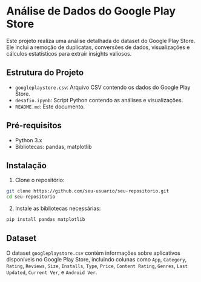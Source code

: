 # Análise de Dados do Google Play Store

Este projeto realiza uma análise detalhada do dataset do Google Play Store. Ele inclui a remoção de duplicatas, conversões de dados, visualizações e cálculos estatísticos para extrair insights valiosos.

## Estrutura do Projeto

- `googleplaystore.csv`: Arquivo CSV contendo os dados do Google Play Store.
- `desafio.ipynb`: Script Python contendo as análises e visualizações.
- `README.md`: Este documento.

## Pré-requisitos

- Python 3.x
- Bibliotecas: pandas, matplotlib

## Instalação

1. Clone o repositório:

```bash
git clone https://github.com/seu-usuario/seu-repositorio.git
cd seu-repositorio

```

2. Instale as bibliotecas necessárias:

```bash
pip install pandas matplotlib

```

## Dataset

O dataset `googleplaystore.csv` contém informações sobre aplicativos disponíveis no Google Play Store, incluindo colunas como `App`, `Category`, `Rating`, `Reviews`, `Size`, `Installs`, `Type`, `Price`, `Content Rating`, `Genres`, `Last Updated`, `Current Ver`, e `Android Ver`.





